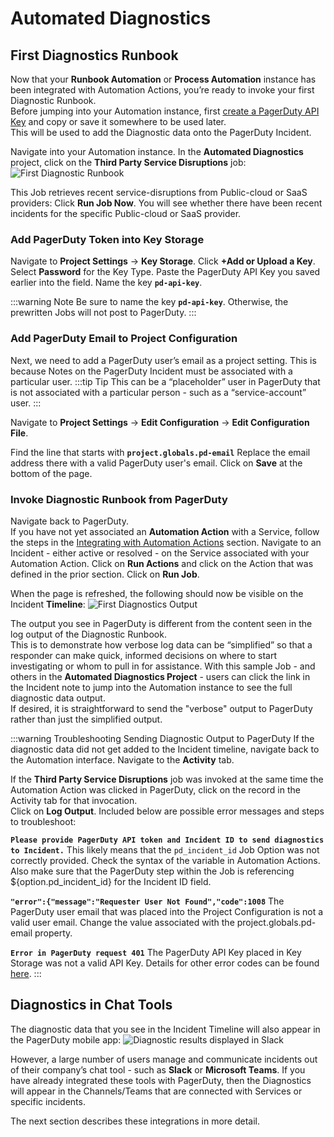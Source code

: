 # Automated Diagnostics

## First Diagnostics Runbook

Now that your **Runbook Automation** or **Process Automation** instance has been integrated with Automation Actions, you’re ready to invoke your first Diagnostic Runbook.  
Before jumping into your Automation instance, first [create a PagerDuty API Key](https://support.pagerduty.com/docs/api-access-keys) and copy or save it somewhere to be used later.  
This will be used to add the Diagnostic data onto the PagerDuty Incident.

Navigate into your Automation instance.  In the **Automated Diagnostics** project, click on the **Third Party Service Disruptions** job:
![First Diagnostic Runbook](@assets/img/first-diagnostic-runbook.png)

This Job retrieves recent service-disruptions from Public-cloud or SaaS providers:
Click **Run Job Now**.  You will see whether there have been recent incidents for the specific Public-cloud or SaaS provider.

### Add PagerDuty Token into Key Storage
Navigate to **Project Settings** -> **Key Storage**.
Click **+Add or Upload a Key**. Select **Password** for the Key Type.  Paste the PagerDuty API Key you saved earlier into the field.
Name the key **`pd-api-key`**.

:::warning Note
Be sure to name the key **`pd-api-key`**. Otherwise, the prewritten Jobs will not post to PagerDuty.
:::

### Add PagerDuty Email to Project Configuration
Next, we need to add a PagerDuty user’s email as a project setting.  This is because Notes on the PagerDuty Incident must be associated with a particular user.
:::tip Tip
This can be a “placeholder” user in PagerDuty that is not associated with a particular person - such as a “service-account” user.
:::

Navigate to **Project Settings** -> **Edit Configuration** -> **Edit Configuration File**.

Find the line that starts with **`project.globals.pd-email`**
Replace the email address there with a valid PagerDuty user's email.
Click on **Save** at the bottom of the page.

### Invoke Diagnostic Runbook from PagerDuty
Navigate back to PagerDuty.  
If you have not yet associated an **Automation Action** with a Service, follow the steps in the [Integrating with Automation Actions](/learning/solutions/automated-diagnostics/automation-actions) section.
Navigate to an Incident - either active or resolved - on the Service associated with your Automation Action.  Click on **Run Actions** and click on the Action that was defined in the prior section.
Click on **Run Job**.

When the page is refreshed, the following should now be visible on the Incident **Timeline**:
![First Diagnostics Output](@assets/img/third-party-service-disruptions-output.png)

The output you see in PagerDuty is different from the content seen in the log output of the Diagnostic Runbook.  
This is to demonstrate how verbose log data can be “simplified” so that a responder can make quick, informed decisions on where to start investigating or whom to pull in for assistance.
With this sample Job - and others in the **Automated Diagnostics Project** - users can click the link in the Incident note to jump into the Automation instance to see the full diagnostic data output.  
If desired, it is straightforward to send the "verbose" output to PagerDuty rather than just the simplified output.  

:::warning Troubleshooting Sending Diagnostic Output to PagerDuty
If the diagnostic data did not get added to the Incident timeline, navigate back to the Automation interface.
Navigate to the **Activity** tab.

If the **Third Party Service Disruptions** job was invoked at the same time the Automation Action was clicked in PagerDuty, click on the record in the Activity tab for that invocation.  
Click on **Log Output**.  Included below are possible error messages and steps to troubleshoot:

**`Please provide PagerDuty API token and Incident ID to send diagnostics to Incident.`**
This likely means that the `pd_incident_id` Job Option was not correctly provided. Check the syntax of the variable in Automation Actions.  Also make sure that the PagerDuty step within the Job is referencing ${option.pd_incident_id} for the Incident ID field.

**`"error":{"message":"Requester User Not Found","code":1008`**
The PagerDuty user email that was placed into the Project Configuration is not a valid user email. Change the value associated with the project.globals.pd-email property.

**`Error in PagerDuty request 401`**
The PagerDuty API Key placed in Key Storage was not a valid API Key.
Details for other error codes can be found [here](https://developer.pagerduty.com/docs/ZG9jOjExMDI5NTYz-errors#http-responses).
:::

## Diagnostics in Chat Tools

The diagnostic data that you see in the Incident Timeline will also appear in the PagerDuty mobile app:
![Diagnostic results displayed in Slack](@assets/img/diag_in_slack.png)

However, a large number of users manage and communicate incidents out of their company’s chat tool - such as **Slack** or **Microsoft Teams**.  If you have already integrated these tools with PagerDuty, then the Diagnostics will appear in the Channels/Teams that are connected with Services or specific incidents.

The next section describes these integrations in more detail.
